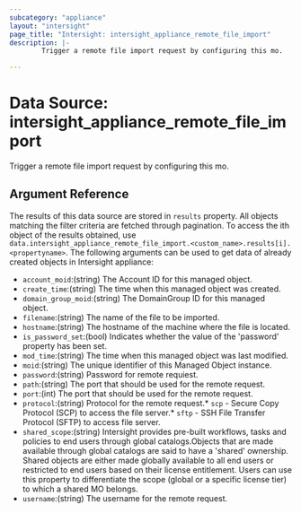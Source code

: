 ```yaml
---
subcategory: "appliance"
layout: "intersight"
page_title: "Intersight: intersight_appliance_remote_file_import"
description: |-
        Trigger a remote file import request by configuring this mo.

---
```


# Data Source: intersight_appliance_remote_file_import
Trigger a remote file import request by configuring this mo.
## Argument Reference
The results of this data source are stored in `results` property.
All objects matching the filter criteria are fetched through pagination.
To access the ith object of the results obtained, use `data.intersight_appliance_remote_file_import.<custom_name>.results[i].<propertyname>`.
The following arguments can be used to get data of already created objects in Intersight appliance:
* `account_moid`:(string) The Account ID for this managed object. 
* `create_time`:(string) The time when this managed object was created. 
* `domain_group_moid`:(string) The DomainGroup ID for this managed object. 
* `filename`:(string) The name of the file to be imported. 
* `hostname`:(string) The hostname of the machine where the file is located. 
* `is_password_set`:(bool) Indicates whether the value of the 'password' property has been set. 
* `mod_time`:(string) The time when this managed object was last modified. 
* `moid`:(string) The unique identifier of this Managed Object instance. 
* `password`:(string) Password for remote requiest. 
* `path`:(string) The port that should be used for the remote request. 
* `port`:(int) The port that should be used for the remote request. 
* `protocol`:(string) Protocol for the remote request.* `scp` - Secure Copy Protocol (SCP) to access the file server.* `sftp` - SSH File Transfer Protocol (SFTP) to access file server. 
* `shared_scope`:(string) Intersight provides pre-built workflows, tasks and policies to end users through global catalogs.Objects that are made available through global catalogs are said to have a 'shared' ownership. Shared objects are either made globally available to all end users or restricted to end users based on their license entitlement. Users can use this property to differentiate the scope (global or a specific license tier) to which a shared MO belongs. 
* `username`:(string) The username for the remote request. 
 
